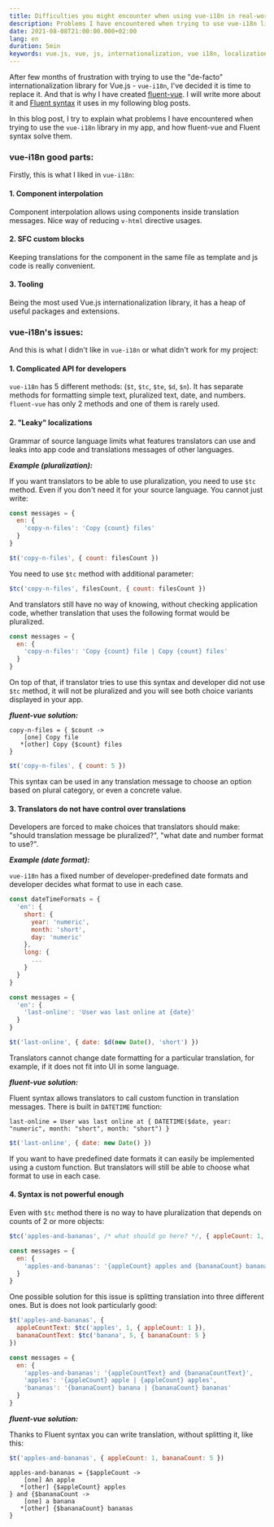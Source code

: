 ```yaml
---
title: Difficulties you might encounter when using vue-i18n in real-world Vue.js applications
description: Problems I have encountered when trying to use vue-i18n library for internationalization of my app, and how fluent-vue solves them
date: 2021-08-08T21:00:00.000+02:00
lang: en
duration: 5min
keywords: vue.js, vue, js, internationalization, vue i18n, localization
---
```


After few months of frustration with trying to use the "de-facto" internationalization library for Vue.js - `vue-i18n`, I've decided it is time to replace it. And that is why I have created [fluent-vue](https://fluent-vue.demivan.me). I will write more about it and [Fluent syntax](https://projectfluent.org/) it uses in my following blog posts.

In this blog post, I try to explain what problems I have encountered when trying to use the `vue-i18n` library in my app, and how fluent-vue and Fluent syntax solve them.

### vue-i18n good parts:

Firstly, this is what I liked in `vue-i18n`:

#### 1. Component interpolation
Component interpolation allows using components inside translation messages. Nice way of reducing `v-html` directive usages.

#### 2. SFC custom blocks
Keeping translations for the component in the same file as template and js code is really convenient.

#### 3. Tooling
Being the most used Vue.js internationalization library, it has a heap of useful packages and extensions.
 
### vue-i18n's issues:

And this is what I didn't like in `vue-i18n` or what didn't work for my project:

#### 1. Complicated API for developers

`vue-i18n` has 5 different methods: (`$t`, `$tc`, `$te`, `$d`, `$n`). It has separate methods for formatting simple text, pluralized text, date, and numbers.  
`fluent-vue` has only 2 methods and one of them is rarely used.

#### 2. "Leaky" localizations

Grammar of source language limits what features translators can use and leaks into app code and translations messages of other languages.

***Example (pluralization):***

If you want translators to be able to use pluralization, you need to use `$tc` method. Even if you don't need it for your source language. You cannot just write:
```js
const messages = {
  en: {
    'copy-n-files': 'Copy {count} files'
  }
}

$t('copy-n-files', { count: filesCount })
```

You need to use `$tc` method with additional parameter:
```js
$tc('copy-n-files', filesCount, { count: filesCount })
```

And translators still have no way of knowing, without checking application code, whether translation that uses the following format would be pluralized.
```js
const messages = {
  en: {
    'copy-n-files': 'Copy {count} file | Copy {count} files'
  }
}
```

On top of that, if translator tries to use this syntax and developer did not use `$tc` method, it will not be pluralized and you will see both choice variants displayed in your app.

***fluent-vue solution:***

```ftl
copy-n-files = { $count -> 
    [one] Copy file
   *[other] Copy {$count} files
}
```

```js
$t('copy-n-files', { count: 5 })
```

This syntax can be used in any translation message to choose an option based on plural category, or even a concrete value.


#### 3. Translators do not have control over translations

Developers are forced to make choices that translators should make: "should translation message be pluralized?", "what date and number format to use?".

***Example (date format):***

`vue-i18n` has a fixed number of developer-predefined date formats and developer decides what format to use in each case.

```js
const dateTimeFormats = {
  'en': {
    short: {
      year: 'numeric',
      month: 'short',
      day: 'numeric'
    },
    long: {
      ...
    }
  }
}

const messages = {
  'en': {
    'last-online': 'User was last online at {date}'
  }
}

$t('last-online', { date: $d(new Date(), 'short') })
```

Translators cannot change date formatting for a particular translation, for example, if it does not fit into UI in some language.

***fluent-vue solution:***

Fluent syntax allows translators to call custom function in translation messages. There is built in `DATETIME` function:

```ftl
last-online = User was last online at { DATETIME($date, year: "numeric", month: "short", month: "short") }
```

```js
$t('last-online', { date: new Date() })
```

If you want to have predefined date formats it can easily be implemented using a custom function. But translators will still be able to choose what format to use in each case.

#### 4. Syntax is not powerful enough

Even with `$tc` method there is no way to have pluralization that depends on counts of 2 or more objects:

```js
$tc('apples-and-bananas', /* what should go here? */, { appleCount: 1, bananaCount: 5 })

const messages = {
  en: {
    'apples-and-bananas': '{appleCount} apples and {bananaCount} bananas'
  }
}
```

One possible solution for this issue is splitting translation into three different ones. But is does not look particularly good:

```js
$t('apples-and-bananas', {
  appleCountText: $tc('apples', 1, { appleCount: 1 }),
  bananaCountText: $tc('banana', 5, { bananaCount: 5 }
})

const messages = {
  en: {
    'apples-and-bananas': '{appleCountText} and {bananaCountText}',
    'apples': '{appleCount} apple | {appleCount} apples',
    'bananas': '{bananaCount} banana | {bananaCount} bananas'
  }
}
```

***fluent-vue solution:***

Thanks to Fluent syntax you can write translation, without splitting it, like this:

```js
$t('apples-and-bananas', { appleCount: 1, bananaCount: 5 })
```

```ftl
apples-and-bananas = {$appleCount -> 
    [one] An apple
   *[other] {$appleCount} apples
} and {$bananaCount -> 
    [one] a banana
   *[other] {$bananaCount} bananas
}
```
